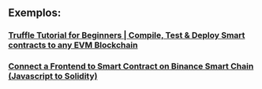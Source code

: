 ## Exemplos:

### [Truffle Tutorial for Beginners | Compile, Test & Deploy Smart contracts to any EVM Blockchain](https://www.youtube.com/watch?v=62f757RVEvU&ab_channel=EatTheBlocks)

### [Connect a Frontend to Smart Contract on Binance Smart Chain (Javascript to Solidity)](https://www.youtube.com/watch?v=eCc_TyIETw8&ab_channel=EatTheBlocks)

